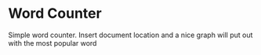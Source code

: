 # Word Counter

Simple word counter. Insert document location and a nice graph will put out with the most popular word
